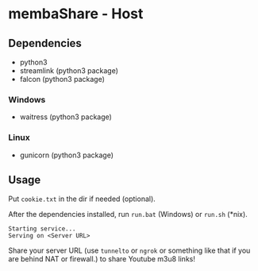 # membaShare - Host

## Dependencies
- python3
- streamlink (python3 package)
- falcon (python3 package)

### Windows
- waitress (python3 package)

### Linux
- gunicorn (python3 package)

## Usage
Put `cookie.txt` in the dir if needed (optional).

After the dependencies installed, run `run.bat` (Windows) or `run.sh` (\*nix).

```
Starting service...
Serving on <Server URL>
```

Share your server URL (use `tunnelto` or `ngrok` or something like that if you are behind NAT or firewall.) to share Youtube m3u8 links!